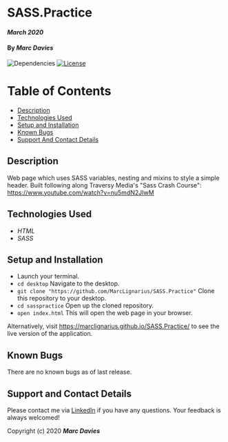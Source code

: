 # SASS.Practice

#### _March 2020_

#### By _**Marc Davies**_

![Dependencies](https://img.shields.io/badge/dependencies-up%20to%20date-brightgreen.svg)
[![License](https://img.shields.io/badge/license-MIT-blue.svg)](https://opensource.org/licenses/MIT)

# Table of Contents

<!--ts-->
   * [Description](#description)
   * [Technologies Used](#technologies-used)
   * [Setup and Installation](#setup-and-installation)
   * [Known Bugs](#known-bugs)
   * [Support And Contact Details](#support-and-contact-details)
<!--te-->

## Description

Web page which uses SASS variables, nesting and mixins to style a simple header. Built following along Traversy Media's "Sass Crash Course": https://www.youtube.com/watch?v=nu5mdN2JIwM

## Technologies Used

  * _HTML_
  * _SASS_

## Setup and Installation

* Launch your terminal.
* `cd desktop` Navigate to the desktop.
* `git clone "https://github.com/MarcLignarius/SASS.Practice"` Clone this repository to your desktop.
* `cd sasspractice` Open up the cloned repository.
* `open index.html` This will open the web page in your browser.

Alternatively, visit https://marclignarius.github.io/SASS.Practice/ to see the live version of the application. 

## Known Bugs
There are no known bugs as of last release.

## Support and Contact Details
Please contact me via <a href="https://www.linkedin.com/in/marcdaviesriot/">LinkedIn</a> if you have any questions. Your feedback is always welcomed!

Copyright (c) 2020 **_Marc Davies_**
